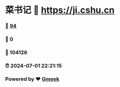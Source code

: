 # 菜书记 :link: https://ji.cshu.cn 
### :page_facing_up: [94](https://ji.cshu.cn/tag.html) 
### :speech_balloon: 0 
### :hibiscus: 104126 
### :alarm_clock: 2024-07-01 22:21:15 
### Powered by :heart: [Gmeek](https://github.com/Meekdai/Gmeek)

